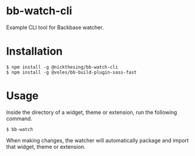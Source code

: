 bb-watch-cli
============

Example CLI tool for Backbase watcher.

# Installation

    $ npm install -g @nickthesing/bb-watch-cli
    $ npm install -g @voles/bb-build-plugin-sass-fast
  
# Usage

Inside the directory of a widget, theme or extension, run the following command.
  
    $ bb-watch

When making changes, the watcher will automatically package and import that widget, theme or extension.
